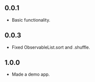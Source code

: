 ## 0.0.1

* Basic functionality. 

## 0.0.3

* Fixed ObservableList.sort and .shuffle.

## 1.0.0

* Made a demo app. 